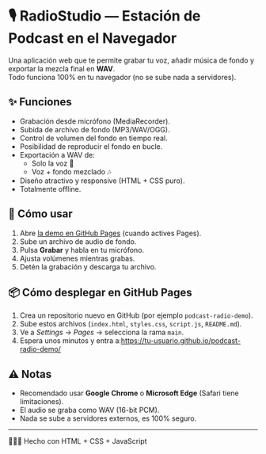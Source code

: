 # 🎙️ RadioStudio — Estación de Podcast en el Navegador

Una aplicación web que te permite grabar tu voz, añadir música de fondo y exportar la mezcla final en **WAV**.  
Todo funciona 100% en tu navegador (no se sube nada a servidores).

## ✨ Funciones
- Grabación desde micrófono (MediaRecorder).
- Subida de archivo de fondo (MP3/WAV/OGG).
- Control de volumen del fondo en tiempo real.
- Posibilidad de reproducir el fondo en bucle.
- Exportación a WAV de:
  - Solo la voz 🎤
  - Voz + fondo mezclado 🎶
- Diseño atractivo y responsive (HTML + CSS puro).
- Totalmente offline.

## 🚀 Cómo usar
1. Abre [la demo en GitHub Pages](https://tu-usuario.github.io/podcast-radio-demo/) (cuando actives Pages).
2. Sube un archivo de audio de fondo.
3. Pulsa **Grabar** y habla en tu micrófono.
4. Ajusta volúmenes mientras grabas.
5. Detén la grabación y descarga tu archivo.

## 📦 Cómo desplegar en GitHub Pages
1. Crea un repositorio nuevo en GitHub (por ejemplo `podcast-radio-demo`).
2. Sube estos archivos (`index.html`, `styles.css`, `script.js`, `README.md`).
3. Ve a *Settings* → *Pages* → selecciona la rama `main`.
4. Espera unos minutos y entra a:https://tu-usuario.github.io/podcast-radio-demo/
## ⚠️ Notas
- Recomendado usar **Google Chrome** o **Microsoft Edge** (Safari tiene limitaciones).
- El audio se graba como WAV (16-bit PCM).
- Nada se sube a servidores externos, es 100% seguro.

---
🔨🤖🔧 Hecho con HTML + CSS + JavaScript

